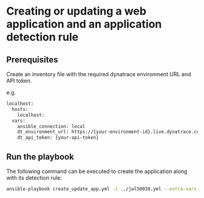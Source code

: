 # Creating or updating a web application and an application detection rule

## Prerequisites

Create an inventory file with the required dynatrace environment URL and API token.

e.g.

```bash
localhost:
  hosts:
    localhost:
  vars:
    ansible_connection: local
    dt_environment_url: https://{your-environment-id}.live.dynatrace.com
    dt_api_token: {your-api-token}
```

## Run the playbook

The following command can be executed to create the application along with its detection rule:

```bash
ansible-playbook create_update_app.yml -i ../jwl50038.yml --extra-vars "app_name='test app' url_pattern=http://192.168.22.23"
```
